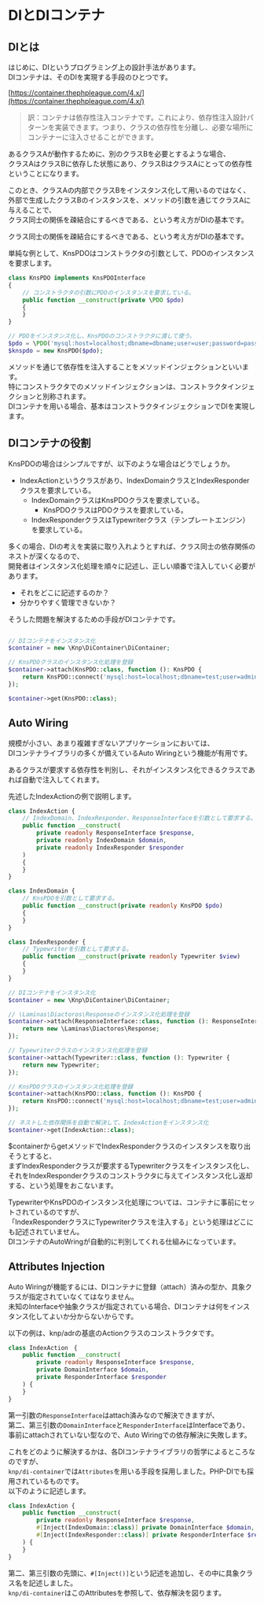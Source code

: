 # DIとDIコンテナ

## DIとは

はじめに、DIというプログラミング上の設計手法があります。  
DIコンテナは、そのDIを実現する手段のひとつです。  

[https://container.thephpleague.com/4.x/](https://container.thephpleague.com/4.x/)
> 訳：コンテナは依存性注入コンテナです。これにより、依存性注入設計パターンを実装できます。つまり、クラスの依存性を分離し、必要な場所にコンテナーに注入させることができます。

あるクラスAが動作するために、別のクラスBを必要とするような場合、  
クラスAはクラスBに依存した状態にあり、クラスBはクラスAにとっての依存性ということになります。  

このとき、クラスAの内部でクラスBをインスタンス化して用いるのではなく、  
外部で生成したクラスBのインスタンスを、メソッドの引数を通じてクラスAに与えることで、  
クラス同士の関係を疎結合にするべきである、という考え方がDIの基本です。  

クラス同士の関係を疎結合にするべきである、という考え方がDIの基本です。  

単純な例として、KnsPDOはコンストラクタの引数として、PDOのインスタンスを要求します。  

```PHP
class KnsPDO implements KnsPDOInterface
{
    // コンストラクタの引数にPDOのインスタンスを要求している。
    public function __construct(private \PDO $pdo)
    {
    }
}

// PDOをインスタンス化し、KnsPDOのコンストラクタに渡して使う。
$pdo = \PDO('mysql:host=localhost;dbname=dbname;user=user;password=password;charset=utf8mb4');
$knspdo = new KnsPDO($pdo);
```

メソッドを通じて依存性を注入することをメソッドインジェクションといいます。  
特にコンストラクタでのメソッドインジェクションは、コンストラクタインジェクションと別称されます。  
DIコンテナを用いる場合、基本はコンストラクタインジェクションでDIを実現します。

## DIコンテナの役割

KnsPDOの場合はシンプルですが、以下のような場合はどうでしょうか。

- IndexActionというクラスがあり、IndexDomainクラスとIndexResponderクラスを要求している。  
  - IndexDomainクラスはKnsPDOクラスを要求している。  
    - KnsPDOクラスはPDOクラスを要求している。  
  - IndexResponderクラスはTypewriterクラス（テンプレートエンジン）を要求している。  

多くの場合、DIの考えを実装に取り入れようとすれば、クラス同士の依存関係のネストが深くなるので、  
開発者はインスタンス化処理を順々に記述し、正しい順番で注入していく必要があります。  

- それをどこに記述するのか？  
- 分かりやすく管理できないか？  

そうした問題を解決するための手段がDIコンテナです。  

```PHP

// DIコンテナをインスタンス化
$container = new \Knp\DiContainer\DiContainer;

// KnsPDOクラスのインスタンス化処理を登録
$container->attach(KnsPDO::class, function (): KnsPDO {
    return KnsPDO::connect('mysql:host=localhost;dbname=test;user=admin;password=admin;charset=utf8mb4');
});

$container->get(KnsPDO::class);
```

## Auto Wiring

規模が小さい、あまり複雑すぎないアプリケーションにおいては、  
DIコンテナライブラリの多くが備えているAuto Wiringという機能が有用です。  

あるクラスが要求する依存性を判別し、それがインスタンス化できるクラスであれば自動で注入してくれます。  

先述したIndexActionの例で説明します。  

```PHP
class IndexAction {
    // IndexDomain、IndexResponder、ResponseInterfaceを引数として要求する。
    public function __construct(
        private readonly ResponseInterface $response,
        private readonly IndexDomain $domain,
        private readonly IndexResponder $responder
    )
    {
    }
}

class IndexDomain {
    // KnsPDOを引数として要求する。
    public function __construct(private readonly KnsPDO $pdo)
    {
    }
}

class IndexResponder {
    // Typewriterを引数として要求する。
    public function __construct(private readonly Typewriter $view)
    {
    }
}

// DIコンテナをインスタンス化
$container = new \Knp\DiContainer\DiContainer;

// \Laminas\Diactoros\Responseのインスタンス化処理を登録
$container->attach(ResponseInterface::class, function (): ResponseInterface {
    return new \Laminas\Diactoros\Response;
});

// Typewriterクラスのインスタンス化処理を登録
$container->attach(Typewriter::class, function (): Typewriter {
    return new Typewriter;
});

// KnsPDOクラスのインスタンス化処理を登録
$container->attach(KnsPDO::class, function (): KnsPDO {
    return KnsPDO::connect('mysql:host=localhost;dbname=test;user=admin;password=admin;charset=utf8mb4');
});

// ネストした依存関係を自動で解決して、IndexActionをインスタンス化
$container->get(IndexAction::class);
```

$containerからgetメソッドでIndexResponderクラスのインスタンスを取り出そうとすると、  
まずIndexResponderクラスが要求するTypewriterクラスをインスタンス化し、  
それをIndexResponderクラスのコンストラクタに与えてインスタンス化し返却する、という処理をおこないます。  

TypewriterやKnsPDOのインスタンス化処理については、コンテナに事前にセットされているのですが、  
「IndexResponderクラスにTypewriterクラスを注入する」という処理はどこにも記述されていません。  
DIコンテナのAutoWringが自動的に判別してくれる仕組みになっています。  

## Attributes Injection

Auto Wiringが機能するには、DIコンテナに登録（attach）済みの型か、具象クラスが指定されていなくてはなりません。  
未知のInterfaceや抽象クラスが指定されている場合、DIコンテナは何をインスタンス化してよいか分からないからです。  

以下の例は、knp/adrの基底のActionクラスのコンストラクタです。  

```PHP
class IndexAction　{
    public function __construct(
        private readonly ResponseInterface $response,
        private DomainInterface $domain,
        private ResponderInterface $responder
    ) {
    }
}
```

第一引数の`ResponseInterface`はattach済みなので解決できますが、  
第二、第三引数の`DomainInterface`と`ResponderInterface`はInterfaceであり、  
事前にattachされていない型なので、Auto Wiringでの依存解決に失敗します。  

これをどのように解決するかは、各DIコンテナライブラリの哲学によるところなのですが、  
`knp/di-container`では`Attributes`を用いる手段を採用しました。PHP-DIでも採用されているものです。  
以下のように記述します。

```PHP
class IndexAction {
    public function __construct(
        private readonly ResponseInterface $response,
        #[Inject(IndexDomain::class)] private DomainInterface $domain,
        #[Inject(IndexResponder::class)] private ResponderInterface $responder
    ) {
    }
}
```

第二、第三引数の先頭に、`#[Inject()]`という記述を追加し、その中に具象クラス名を記述しました。  
`knp/di-container`はこのAttributesを参照して、依存解決を図ります。
